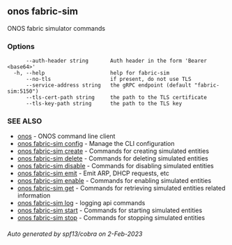 <!--
SPDX-FileCopyrightText: 2019-present Open Networking Foundation <info@opennetworking.org>

SPDX-License-Identifier: Apache-2.0
-->

## onos fabric-sim

ONOS fabric simulator commands

### Options

```
      --auth-header string       Auth header in the form 'Bearer <base64>'
  -h, --help                     help for fabric-sim
      --no-tls                   if present, do not use TLS
      --service-address string   the gRPC endpoint (default "fabric-sim:5150")
      --tls-cert-path string     the path to the TLS certificate
      --tls-key-path string      the path to the TLS key
```

### SEE ALSO

* [onos](onos.md)	 - ONOS command line client
* [onos fabric-sim config](onos_fabric-sim_config.md)	 - Manage the CLI configuration
* [onos fabric-sim create](onos_fabric-sim_create.md)	 - Commands for creating simulated entities
* [onos fabric-sim delete](onos_fabric-sim_delete.md)	 - Commands for deleting simulated entities
* [onos fabric-sim disable](onos_fabric-sim_disable.md)	 - Commands for disabling simulated entities
* [onos fabric-sim emit](onos_fabric-sim_emit.md)	 - Emit ARP, DHCP requests, etc
* [onos fabric-sim enable](onos_fabric-sim_enable.md)	 - Commands for enabling simulated entities
* [onos fabric-sim get](onos_fabric-sim_get.md)	 - Commands for retrieving simulated entities related information
* [onos fabric-sim log](onos_fabric-sim_log.md)	 - logging api commands
* [onos fabric-sim start](onos_fabric-sim_start.md)	 - Commands for starting simulated entities
* [onos fabric-sim stop](onos_fabric-sim_stop.md)	 - Commands for stopping simulated entities

###### Auto generated by spf13/cobra on 2-Feb-2023
